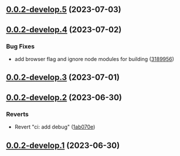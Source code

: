 ## [0.0.2-develop.5](https://git.lumeweb.com/LumeWeb/kernel-peer-discovery/compare/v0.0.2-develop.4...v0.0.2-develop.5) (2023-07-03)

## [0.0.2-develop.4](https://git.lumeweb.com/LumeWeb/kernel-peer-discovery/compare/v0.0.2-develop.3...v0.0.2-develop.4) (2023-07-02)


### Bug Fixes

* add browser flag and ignore node modules for building ([3189956](https://git.lumeweb.com/LumeWeb/kernel-peer-discovery/commit/31899560696cfaae5d235ba6b512b3a7ed404656))

## [0.0.2-develop.3](https://git.lumeweb.com/LumeWeb/kernel-peer-discovery/compare/v0.0.2-develop.2...v0.0.2-develop.3) (2023-07-01)

## [0.0.2-develop.2](https://git.lumeweb.com/LumeWeb/kernel-peer-discovery/compare/v0.0.2-develop.1...v0.0.2-develop.2) (2023-06-30)


### Reverts

* Revert "ci: add debug" ([1ab070e](https://git.lumeweb.com/LumeWeb/kernel-peer-discovery/commit/1ab070ed458a95a980bca8c6932c03d8a44b2873))

## [0.0.2-develop.1](https://git.lumeweb.com/LumeWeb/kernel-peer-discovery/compare/v0.0.1...v0.0.2-develop.1) (2023-06-30)
